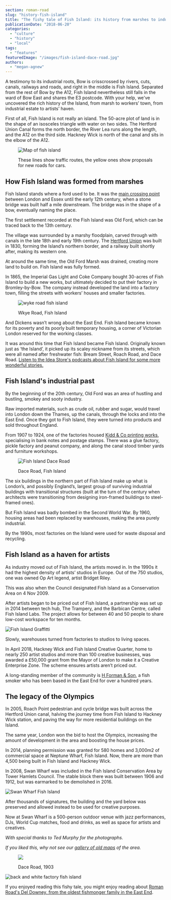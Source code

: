```yaml
---
section: roman-road
slug: "history-fish-island"
title: "The fishy tale of Fish Island: its history from marshes to industrial land and now a Creative Enterprise Zone"
publicationDate: "2018-06-20"
categories: 
  - "culture"
  - "history"
  - "local"
tags: 
  - "features"
featuredImage: "/images/fish-island-dace-road.jpg"
authors: 
  - "megan-agnew"
---
```


A testimony to its industrial roots, Bow is crisscrossed by rivers, cuts, canals, railways and roads, and right in the middle is Fish Island. Separated from the rest of Bow by the A12, Fish Island nevertheless still falls in the ward of Bow East and shares the E3 postcode. With your help, we've uncovered the rich history of the Island, from marsh to workers’ town, from industrial estate to artists’ haven.

First of all, Fish Island is not really an island. The 50-acre plot of land is in the shape of an isosceles triangle with water on two sides. The Hertford Union Canal forms the north border, the River Lea runs along the length, and the A12 on the third side. Hackney Wick is north of the canal and sits in the elbow of the A12.

<figure>

![Map of fish island](/images/Map-of-Fish-Island-Vs-Hackney-Wick.jpg)

<figcaption>

These lines show traffic routes, the yellow ones show proposals for new roads for cars.

</figcaption>

</figure>

## How Fish Island was formed from marshes

Fish Island stands where a ford used to be. It was the [main crossing point](https://romanroadlondon.com/old-maps-bow-globe-town-mile-end/) between London and Essex until the early 12th century, when a stone bridge was built half a mile downstream. The bridge was in the shape of a bow, eventually naming the place.

The first settlement recorded at the Fish Island was Old Ford, which can be traced back to the 13th century.

The village was surrounded by a marshy floodplain, carved through with canals in the late 18th and early 19th century. The [Hertford Union](https://romanroadlondon.com/hertford-union-canal-history-victoria-park/) was built in 1830, forming the Island’s northern border, and a railway built shortly after, making its western one.

At around the same time, the Old Ford Marsh was drained, creating more land to build on. Fish Island was fully formed.

In 1865, the Imperial Gas Light and Coke Company bought 30-acres of Fish Island to build a new works, but ultimately decided to put their factory in Bromley-by-Bow. The company instead developed the land into a factory town, filling the streets with workers’ houses and smaller factories.

<figure>

![wyke road fish island](/images/fish-island-wkye-road.jpg)

<figcaption>

Wkye Road, Fish Island

</figcaption>

</figure>

And Dickens wasn’t wrong about the East End. Fish Island became known for its poverty and its poorly built temporary housing, a corner of Victorian London reserved for the working classes.

It was around this time that Fish Island became Fish Island. Originally known just as ‘the Island’, it picked up its scaley nickname from its streets, which were all named after freshwater fish: Bream Street, Roach Road, and Dace Road. [Listen to the Idea Store's podcasts about Fish Island for some more wonderful stories.](https://www.ideastore.co.uk/local-history/collections-and-digital-resources/oral-history/mapping-the-change-old-ford-voice-and-island-moments)

## Fish Island's industrial past

By the beginning of the 20th century, Old Ford was an area of hustling and bustling, smokey and sooty industry.

Raw imported materials, such as crude oil, rubber and sugar, would travel into London down the Thames, up the canals, through the locks and into the East End. Once they got to Fish Island, they were turned into products and sold throughout England.

From 1907 to 1924, one of the factories housed [Kidd & Co printing works](https://romanroadlondon.com/kidd-and-co-ink-works-fish-island/), specialising in bank notes and postage stamps. There was a glue factory, pickle factory and peanut company, and along the canal stood timber yards and furniture workshops.

<figure>

![Fish Island Dace Road](/images/fish-island-Dace-Road-2.jpg)

<figcaption>

Dace Road, Fish Island

</figcaption>

</figure>

The six buildings in the northern part of Fish Island make up what is London’s, and possibly England’s, largest group of surviving industrial buildings with transitional structures (built at the turn of the century when architects were transitioning from designing iron-framed buildings to steel-framed ones).

But Fish Island was badly bombed in the Second World War. By 1960, housing areas had been replaced by warehouses, making the area purely industrial.

By the 1990s, most factories on the Island were used for waste disposal and recycling.

## Fish Island as a haven for artists

As industry moved out of Fish Island, the artists moved in. In the 1990s it had the highest density of artists’ studios in Europe. Out of the 750 studios, one was owned Op Art legend, artist Bridget Riley.

This was also when the Council designated Fish Island as a Conservation Area on 4 Nov 2009.

After artists began to be priced out of Fish Island, a partnership was set up in 2014 between tech hub, The Trampery, and the Barbican Centre, called Fish Island Labs. The project allows for between 40 and 50 people to share low-cost workspace for ten months.

![Fish Island Graffitti](/images/fish-island-grafitti.jpg)

Slowly, warehouses turned from factories to studios to living spaces.

In April 2018, Hackney Wick and Fish Island Creative Quarter, home to nearly 250 artist studios and more than 100 creative businesses, was awarded a £50,000 grant from the Mayor of London to make it a Creative Enterprise Zone. The scheme ensures artists aren’t priced out.

A long-standing member of the community is [H Forman & Son](https://romanroadlondon.com/formans-smokery-fish-island-lance-forman-interview/), a fish smoker who has been based in the East End for over a hundred years.

## The legacy of the Olympics

In 2005, Roach Point pedestrian and cycle bridge was built across the Hertford Union canal, halving the journey time from Fish Island to Hackney Wick station, and paving the way for more residential buildings on the Island.

The same year, London won the bid to host the Olympics, increasing the amount of development in the area and boosting the house prices.

In 2014, planning permission was granted for 580 homes and 3,000m2 of commercial space at Neptune Wharf, Fish Island. Now, there are more than 4,500 being built in Fish Island and Hackney Wick.

In 2008, Swan Wharf was included in the Fish Island Conservation Area by Tower Hamlets Council. The stable block there was built between 1906 and 1912, but was earmarked to be demolished in 2016.

![Swan Wharf Fish Island](/images/swan-wharf-fish-island.jpg)

After thousands of signatures, the building and the yard below was preserved and allowed instead to be used for creative purposes.

Now at Swan Wharf is a 500-person outdoor venue with jazz performances, DJs, World Cup matches, food and drinks, as well as space for artists and creatives.

_With special thanks to Ted Murphy for the photographs._

_If you liked this, why not see our [gallery of old maps](https://romanroadlondon.com/old-maps-bow-globe-town-mile-end/) of the area._

<figure>

![](/images/fish-island-Dace-Road-1903.jpg)

<figcaption>

Dace Road, 1903

</figcaption>

</figure>

![back and white factory fish island](/images/fish-island.jpg)

If you enjoyed reading this fishy tale, you might enjoy reading about [Roman Road's Del Downey, from the oldest fishmonger family in the East End](https://romanroadlondon.com/downey-brother-fishmonger-globe-town-market-roman-road/).
